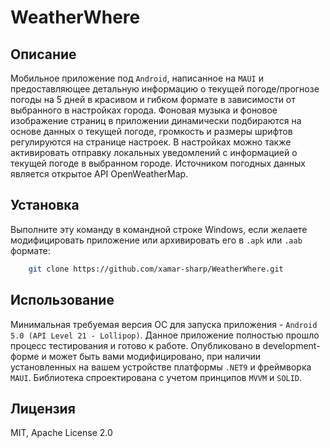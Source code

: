# WeatherWhere

## Описание
Мобильное приложение под `Android`, написанное на `MAUI` и предоставляющее детальную информацию о текущей погоде/прогнозе погоды на 5 дней в красивом и гибком формате в зависимости от выбранного в настройках города.
Фоновая музыка и фоновое изображение страниц в приложении динамически подбираются на основе данных о текущей погоде, громкость и размеры шрифтов регулируются на странице настроек.
В настройках можно также активировать отправку локальных уведомлений с информацией о текущей погоде в выбранном городе.
Источником погодных данных является открытое API OpenWeatherMap.

## Установка
Выполните эту команду в командной строке Windows, если желаете модифицировать приложение или архивировать его в `.apk` или `.aab` формате:
```bash
	git clone https://github.com/xamar-sharp/WeatherWhere.git
```

## Использование
Минимальная требуемая версия ОС для запуска приложения - `Android 5.0 (API Level 21 - Lollipop)`.
Данное приложение полностью прошло процесс тестирования и готово к работе.
Опубликовано в development-форме и может быть вами модифицировано,
при наличии установленных на вашем устройстве платформы `.NET9` и фреймворка `MAUI`.
Библиотека спроектирована с учетом принципов `MVVM` и `SOLID`.

## Лицензия 
MIT, Apache License 2.0


